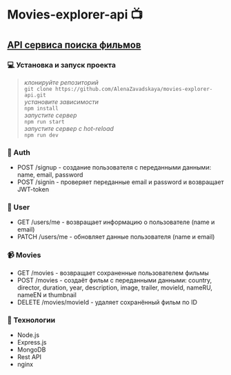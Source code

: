 # Movies-explorer-api :tv:

## [API сервиса поиска фильмов](https://alena.movies.students.nomoredomains.monster/)

### :computer: Установка и запуск проекта
>*клонируйте репозиторий*<br/>
> `git clone https://github.com/AlenaZavadskaya/movies-explorer-api.git`<br/>
>*установите зависимости*<br/>
> `npm install`<br/>
>*запустите сервер*<br/>
> `npm run start`<br/>
>*запустите сервер с hot-reload*<br/>
> `npm run dev`

### :key: Auth
- POST /signup - создание пользователя с переданными данными: name, email, password
- POST /signin - проверяет переданные email и password и возвращает JWT-token

### :man: User
- GET /users/me - возвращает информацию о пользователе (name и email)
- PATCH /users/me - обновляет данные пользователя (name и email)

### :video_camera: Movies
- GET /movies - возвращает сохраненные пользователем фильмы
- POST /movies - создаёт фильм с переданными данными: country, director, duration, year, description, image, trailer, movieId, nameRU, nameEN и thumbnail
- DELETE /movies/movieId - удаляет сохранённый фильм по ID

### :rocket: Технологии
- Node.js 
- Express.js 
- MongoDB 
- Rest API
- nginx 

